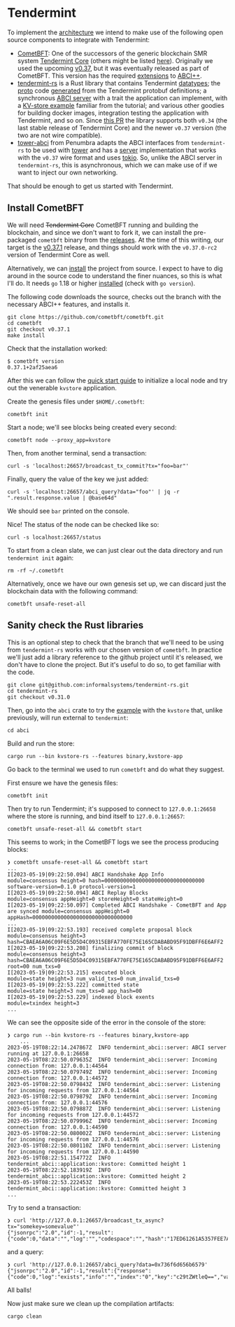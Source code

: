 # Tendermint

To implement the [architecture](./architecture.md) we intend to make use of the following open source components to integrate with Tendermint:

* [CometBFT](https://github.com/cometbft/cometbft): One of the successors of the generic blockchain SMR system [Tendermint Core](https://github.com/tendermint/tendermint) (others might be listed [here](https://github.com/tendermint/ecosystem)). Originally we used the upcoming [v0.37](https://github.com/tendermint/tendermint/tree/v0.37.0-rc2), but it was eventually released as part of CometBFT. This version has the required [extensions](./architecture.md#abci) to [ABCI++](https://github.com/cometbft/cometbft/tree/v0.37.1/spec/abci).
* [tendermint-rs](https://github.com/informalsystems/tendermint-rs/) is a Rust library that contains Tendermint [datatypes](https://github.com/informalsystems/tendermint-rs/tree/main/tendermint); the [proto](https://github.com/informalsystems/tendermint-rs/tree/main/proto) code [generated](https://github.com/informalsystems/tendermint-rs/tree/main/tools/proto-compiler) from the Tendermint protobuf definitions; a synchronous [ABCI server](https://github.com/informalsystems/tendermint-rs/tree/main/abci) with a trait the application can implement, with a [KV-store example](https://github.com/informalsystems/tendermint-rs/blob/main/abci/src/application/kvstore/main.rs) familiar from the tutorial; and various other goodies for building docker images, integration testing the application with Tendermint, and so on. Since [this PR](https://github.com/informalsystems/tendermint-rs/pull/1193) the library supports both `v0.34` (the last stable release of Tendermint Core) and the newer `v0.37` version (the two are not wire compatible).
* [tower-abci](https://github.com/penumbra-zone/tower-abci) from Penumbra adapts the ABCI interfaces from `tendermint-rs` to be used with [tower](https://crates.io/crates/tower) and has a [server](https://github.com/penumbra-zone/tower-abci/blob/v0.7.0/src/v037/server.rs) implementation that works with the `v0.37` wire format and uses [tokio](https://crates.io/crates/tokio). So, unlike the ABCI server in `tendermint-rs`, this is asynchronous, which we can make use of if we want to inject our own networking.

That should be enough to get us started with Tendermint.


## Install CometBFT

We will need ~~Tendermint Core~~ CometBFT running and building the blockchain, and since we don't want to fork it, we can install the pre-packaged `cometbft` binary from the [releases](https://github.com/cometbft/cometbft/releases). At the time of this writing, our target is the [v0.37.1](https://github.com/cometbft/cometbft/releases/tag/v0.37.1) release, and things should work with the `v0.37.0-rc2` version of Tendermint Core as well.

Alternatively, we can [install](https://github.com/cometbft/cometbft/blob/main/docs/guides/install.md) the project from source. I expect to have to dig around in the source code to understand the finer nuances, so this is what I'll do. It needs `go` 1.18 or higher [installed](https://go.dev/doc/install) (check with `go version`).

The following code downloads the source, checks out the branch with the necessary ABCI++ features, and installs it.
```shell
git clone https://github.com/cometbft/cometbft.git
cd cometbft
git checkout v0.37.1
make install
```

Check that the installation worked:

```console
$ cometbft version
0.37.1+2af25aea6
```

After this we can follow the [quick start guide](https://github.com/cometbft/cometbft/blob/main/docs/guides/quick-start.md#initialization) to initialize a local node and try out the venerable `kvstore` application.

Create the genesis files under `$HOME/.cometbft`:

```shell
cometbft init
```

Start a node; we'll see blocks being created every second:

```shell
cometbft node --proxy_app=kvstore
```

Then, from another terminal, send a transaction:

```shell
curl -s 'localhost:26657/broadcast_tx_commit?tx="foo=bar"'
```

Finally, query the value of the key we just added:

```shell
curl -s 'localhost:26657/abci_query?data="foo"' | jq -r ".result.response.value | @base64d"
```

We should see `bar` printed on the console.

Nice! The status of the node can be checked like so:

```shell
curl -s localhost:26657/status
```

To start from a clean slate, we can just clear out the data directory and run `tendermint init` again:

```shell
rm -rf ~/.cometbft
```

Alternatively, once we have our own genesis set up, we can discard just the blockchain data with the following command:

```shell
cometbft unsafe-reset-all
```

## Sanity check the Rust libraries

This is an optional step to check that the branch that we'll need to be using from `tendermint-rs` works with our chosen version of `cometbft`. In practice we'll just add a library reference to the github project until it's released, we don't have to clone the project. But it's useful to do so, to get familiar with the code.

```shell
git clone git@github.com:informalsystems/tendermint-rs.git
cd tendermint-rs
git checkout v0.31.0
```

Then, go into the `abci` crate to try the [example](https://github.com/informalsystems/tendermint-rs/tree/main/abci#examples) with the `kvstore` that, unlike previously, will run external to `tendermint`:

```shell
cd abci
```

Build and run the store:

```shell
cargo run --bin kvstore-rs --features binary,kvstore-app
```

Go back to the terminal we used to run `cometbft` and do what they suggest.

First ensure we have the genesis files:

```shell
cometbft init
```

Then try to run Tendermint; it's supposed to connect to `127.0.0.1:26658` where the store is running, and bind itself to `127.0.0.1:26657`:

```shell
cometbft unsafe-reset-all && cometbft start
```

This seems to work; in the CometBFT logs we see the process producing blocks:

```console
❯ cometbft unsafe-reset-all && cometbft start
...
I[2023-05-19|09:22:50.094] ABCI Handshake App Info                      module=consensus height=0 hash=00000000000000000000000000000000 software-version=0.1.0 protocol-version=1
I[2023-05-19|09:22:50.094] ABCI Replay Blocks                           module=consensus appHeight=0 storeHeight=0 stateHeight=0
I[2023-05-19|09:22:50.097] Completed ABCI Handshake - CometBFT and App are synced module=consensus appHeight=0 appHash=00000000000000000000000000000000
...
I[2023-05-19|09:22:53.193] received complete proposal block             module=consensus height=3 hash=CBAEA6A06C09F6E5D5D4C09315EBFA770FE75E165CDABABD95F91DBFF6E6AFF2
I[2023-05-19|09:22:53.208] finalizing commit of block                   module=consensus height=3 hash=CBAEA6A06C09F6E5D5D4C09315EBFA770FE75E165CDABABD95F91DBFF6E6AFF2 root=00 num_txs=0
I[2023-05-19|09:22:53.215] executed block                               module=state height=3 num_valid_txs=0 num_invalid_txs=0
I[2023-05-19|09:22:53.222] committed state                              module=state height=3 num_txs=0 app_hash=00
I[2023-05-19|09:22:53.229] indexed block exents                         module=txindex height=3
...
```

We can see the opposite side of the error in the console of the store:

```console
❯ cargo run --bin kvstore-rs --features binary,kvstore-app
    ...
2023-05-19T08:22:14.247867Z  INFO tendermint_abci::server: ABCI server running at 127.0.0.1:26658
2023-05-19T08:22:50.079635Z  INFO tendermint_abci::server: Incoming connection from: 127.0.0.1:44564
2023-05-19T08:22:50.079749Z  INFO tendermint_abci::server: Incoming connection from: 127.0.0.1:44572
2023-05-19T08:22:50.079843Z  INFO tendermint_abci::server: Listening for incoming requests from 127.0.0.1:44564
2023-05-19T08:22:50.079879Z  INFO tendermint_abci::server: Incoming connection from: 127.0.0.1:44576
2023-05-19T08:22:50.079887Z  INFO tendermint_abci::server: Listening for incoming requests from 127.0.0.1:44572
2023-05-19T08:22:50.079996Z  INFO tendermint_abci::server: Incoming connection from: 127.0.0.1:44590
2023-05-19T08:22:50.080002Z  INFO tendermint_abci::server: Listening for incoming requests from 127.0.0.1:44576
2023-05-19T08:22:50.080110Z  INFO tendermint_abci::server: Listening for incoming requests from 127.0.0.1:44590
2023-05-19T08:22:51.154772Z  INFO tendermint_abci::application::kvstore: Committed height 1
2023-05-19T08:22:52.183919Z  INFO tendermint_abci::application::kvstore: Committed height 2
2023-05-19T08:22:53.222453Z  INFO tendermint_abci::application::kvstore: Committed height 3
...
```

Try to send a transaction:

```console
❯ curl 'http://127.0.0.1:26657/broadcast_tx_async?tx="somekey=somevalue"'
{"jsonrpc":"2.0","id":-1,"result":{"code":0,"data":"","log":"","codespace":"","hash":"17ED61261A5357FEE7ACDE4FAB154882A346E479AC236CFB2F22A2E8870A9C3D"}}
```

and a query:

```console
❯ curl 'http://127.0.0.1:26657/abci_query?data=0x736f6d656b6579'
{"jsonrpc":"2.0","id":-1,"result":{"response":{"code":0,"log":"exists","info":"","index":"0","key":"c29tZWtleQ==","value":"c29tZXZhbHVl","proofOps":null,"height":"300","codespace":""}}}
```

All balls!

Now just make sure we clean up the compilation artifacts:

```shell
cargo clean
```
